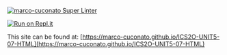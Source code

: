 [![marco-cuconato Super Linter](https://github.com/marco-cuconato/ICS2O-UNIT5-07-HTML/workflows/Mr%20Coxall's%20Super%20Linter/badge.svg)](https://github.com/marco-cuconato/ICS2O-UNIT5-07-HTML/actions)



[![Run on Repl.it](https://repl.it/badge/github/marco-cuconato/ICS2O-UNIT5-07-HTML)](https://repl.it/github/marco-cuconato/ICS2O-UNIT5-07-HTML)

This site can be found at: [https://marco-cuconato.github.io/ICS2O-UNIT5-07-HTML](https://marco-cuconato.github.io/ICS2O-UNIT5-07-HTML)
